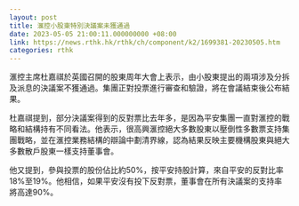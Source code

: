 ```yaml
---
layout: post
title: 滙控小股東特別決議案未獲通過
date: 2023-05-05 21:00:11.000000000 +08:00
link: https://news.rthk.hk/rthk/ch/component/k2/1699381-20230505.htm
categories: rthk
---
```


滙控主席杜嘉祺於英國召開的股東周年大會上表示，由小股東提出的兩項涉及分拆及派息的決議案不獲通過。集團正對投票進行審查和驗證，將在會議結束後公布結果。

杜嘉祺提到，部分決議案得到的反對票比去年多，是因為平安集團一直對滙控的戰略和結構持有不同看法。他表示，很高興滙控絕大多數股東以壓倒性多數票支持集團戰略，並在滙控業務結構的辯論中劃清界線，認為結果反映主要機構股東與絕大多數散戶股東一樣支持董事會。

他又提到，參與投票的股份佔比約50%，按平安持股計算，來自平安的反對比率18%至19%。他相信，如果平安沒有投下反對票，董事會在所有決議案的支持率將高達90%。
